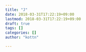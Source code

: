 ```yaml
---
title: "J"
date: 2018-03-31T17:22:19+09:00
lastmod: 2018-03-31T17:22:19+09:00
draft: true
tags: []
categories: []
author: "kottn"

---
```


